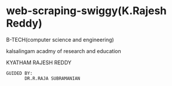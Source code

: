 # web-scraping-swiggy(K.Rajesh Reddy) 


B-TECH(computer science and engineering)


kalsalingam acadmy of research and education


KYATHAM RAJESH REDDY


    GUIDED BY:
           DR.R.RAJA SUBRAMANIAN
